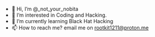 - 👋 Hi, I’m @_not_your_nobita
- 👀 I’m interested in Coding and Hacking.
- 🌱 I’m currently learning Black Hat Hacking
- 📫 How to reach me? email me on rootkit1211@proton.me

<!---
samsepoil1211/samsepoil1211 is a ✨ special ✨ repository because its `README.md` (this file) appears on your GitHub profile.
You can click the Preview link to take a look at your changes.
--->
